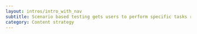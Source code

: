 ```yaml
---
layout: intros/intro_with_nav
subtitle: Scenario based testing gets users to perform specific tasks related to your website IA. 
category: Content strategy
---
```

